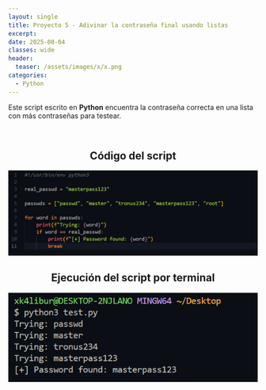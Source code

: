 ```yaml
---
layout: single
title: Proyecto 5 - Adivinar la contraseña final usando listas
excerpt: 
date: 2025-08-04
classes: wide
header:
  teaser: /assets/images/x/x.png
categories:
  - Python
---
```


Este script escrito en **Python** encuentra la contraseña correcta en una lista con más contraseñas para testear.

<br>

<h2 align="center"><strong>Código del script</strong></h2>

<p align="center">
  <img src="/assets/images/python/18.png">
</p>

<h2 align="center"><strong>Ejecución del script por terminal</strong></h2>

<p align="center">
  <img src="/assets/images/python/19.png">
</p>
